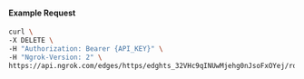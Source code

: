 <!-- Code generated for API Clients. DO NOT EDIT. -->

#### Example Request

```bash
curl \
-X DELETE \
-H "Authorization: Bearer {API_KEY}" \
-H "Ngrok-Version: 2" \
https://api.ngrok.com/edges/https/edghts_32VHc9qINUwMjehg0nJsoFxOYej/routes/edghtsrt_32VHc62dQzgmADKMQNxdfjPEaF0/compression
```
